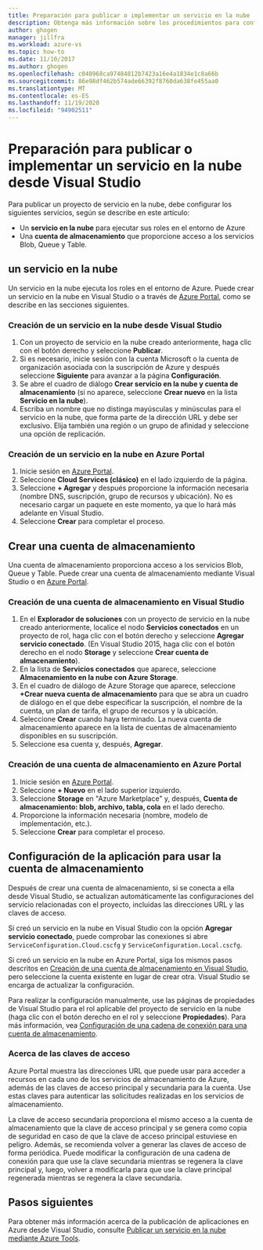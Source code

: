 ```yaml
---
title: Preparación para publicar o implementar un servicio en la nube
description: Obtenga más información sobre los procedimientos para configurar los servicios de cuenta de almacenamiento y en la nube y establecer la configuración de la aplicación de Azure.
author: ghogen
manager: jillfra
ms.workload: azure-vs
ms.topic: how-to
ms.date: 11/10/2017
ms.author: ghogen
ms.openlocfilehash: c048968ca97484812b7423a16e4a1834e1c8a66b
ms.sourcegitcommit: 86e98df462b574ade66392f8760da638fe455aa0
ms.translationtype: MT
ms.contentlocale: es-ES
ms.lasthandoff: 11/19/2020
ms.locfileid: "94902511"
---
```

# <a name="prepare-to-publish-or-deploy-a-cloud-service-from-visual-studio"></a>Preparación para publicar o implementar un servicio en la nube desde Visual Studio

Para publicar un proyecto de servicio en la nube, debe configurar los siguientes servicios, según se describe en este artículo:

* Un **servicio en la nube** para ejecutar sus roles en el entorno de Azure
* Una **cuenta de almacenamiento** que proporcione acceso a los servicios Blob, Queue y Table.

## <a name="create-a-cloud-service"></a>un servicio en la nube

Un servicio en la nube ejecuta los roles en el entorno de Azure. Puede crear un servicio en la nube en Visual Studio o a través de [Azure Portal](https://portal.azure.com/), como se describe en las secciones siguientes.

### <a name="create-a-cloud-service-from-visual-studio"></a>Creación de un servicio en la nube desde Visual Studio

1. Con un proyecto de servicio en la nube creado anteriormente, haga clic con el botón derecho y seleccione **Publicar**.
1. Si es necesario, inicie sesión con la cuenta Microsoft o la cuenta de organización asociada con la suscripción de Azure y después seleccione **Siguiente** para avanzar a la página **Configuración**.
1. Se abre el cuadro de diálogo **Crear servicio en la nube y cuenta de almacenamiento** (si no aparece, seleccione **Crear nuevo** en la lista **Servicio en la nube**).
1. Escriba un nombre que no distinga mayúsculas y minúsculas para el servicio en la nube, que forma parte de la dirección URL y debe ser exclusivo. Elija también una región o un grupo de afinidad y seleccione una opción de replicación.

### <a name="create-a-cloud-service-through-the-azure-portal"></a>Creación de un servicio en la nube en Azure Portal

1. Inicie sesión en [Azure Portal](https://portal.azure.com/).
1. Seleccione **Cloud Services (clásico)** en el lado izquierdo de la página.
1. Seleccione **+ Agregar** y después proporcione la información necesaria (nombre DNS, suscripción, grupo de recursos y ubicación). No es necesario cargar un paquete en este momento, ya que lo hará más adelante en Visual Studio.
1. Seleccione **Crear** para completar el proceso.

## <a name="create-a-storage-account"></a>Crear una cuenta de almacenamiento

Una cuenta de almacenamiento proporciona acceso a los servicios Blob, Queue y Table. Puede crear una cuenta de almacenamiento mediante Visual Studio o en [Azure Portal](https://portal.azure.com/).

### <a name="create-a-storage-account-from-visual-studio"></a>Creación de una cuenta de almacenamiento en Visual Studio

1. En el **Explorador de soluciones** con un proyecto de servicio en la nube creado anteriormente, localice el nodo **Servicios conectados** en un proyecto de rol, haga clic con el botón derecho y seleccione **Agregar servicio conectado**. (En Visual Studio 2015, haga clic con el botón derecho en el nodo **Storage** y seleccione **Crear cuenta de almacenamiento**).
1. En la lista de **Servicios conectados** que aparece, seleccione **Almacenamiento en la nube con Azure Storage**.
1. En el cuadro de diálogo de Azure Storage que aparece, seleccione **+Crear nueva cuenta de almacenamiento** para que se abra un cuadro de diálogo en el que debe especificar la suscripción, el nombre de la cuenta, un plan de tarifa, el grupo de recursos y la ubicación.
1. Seleccione **Crear** cuando haya terminado. La nueva cuenta de almacenamiento aparece en la lista de cuentas de almacenamiento disponibles en su suscripción.
1. Seleccione esa cuenta y, después, **Agregar**.

### <a name="create-a-storage-account-through-the-azure-portal"></a>Creación de una cuenta de almacenamiento en Azure Portal

1. Inicie sesión en [Azure Portal](https://portal.azure.com/).
1. Seleccione **+ Nuevo** en el lado superior izquierdo.
1. Seleccione **Storage** en "Azure Marketplace" y, después, **Cuenta de almacenamiento: blob, archivo, tabla, cola** en el lado derecho.
1. Proporcione la información necesaria (nombre, modelo de implementación, etc.).
1. Seleccione **Crear** para completar el proceso.

## <a name="configure-your-app-to-use-the-storage-account"></a>Configuración de la aplicación para usar la cuenta de almacenamiento

Después de crear una cuenta de almacenamiento, si se conecta a ella desde Visual Studio, se actualizan automáticamente las configuraciones del servicio relacionadas con el proyecto, incluidas las direcciones URL y las claves de acceso.

Si creó un servicio en la nube en Visual Studio con la opción **Agregar servicio conectado**, puede comprobar las conexiones si abre `ServiceConfiguration.Cloud.cscfg` y `ServiceConfiguration.Local.cscfg`.

Si creó un servicio en la nube en Azure Portal, siga los mismos pasos descritos en [Creación de una cuenta de almacenamiento en Visual Studio](#create-a-storage-account-from-visual-studio), pero seleccione la cuenta existente en lugar de crear otra. Visual Studio se encarga de actualizar la configuración.

Para realizar la configuración manualmente, use las páginas de propiedades de Visual Studio para el rol aplicable del proyecto de servicio en la nube (haga clic con el botón derecho en el rol y seleccione **Propiedades**). Para más información, vea [Configuración de una cadena de conexión para una cuenta de almacenamiento](vs-azure-tools-multiple-services-project-configurations.md#configuring-a-connection-string-for-a-storage-account).

### <a name="about-access-keys"></a>Acerca de las claves de acceso

Azure Portal muestra las direcciones URL que puede usar para acceder a recursos en cada uno de los servicios de almacenamiento de Azure, además de las claves de acceso principal y secundaria para la cuenta. Use estas claves para autenticar las solicitudes realizadas en los servicios de almacenamiento.

La clave de acceso secundaria proporciona el mismo acceso a la cuenta de almacenamiento que la clave de acceso principal y se genera como copia de seguridad en caso de que la clave de acceso principal estuviese en peligro. Además, se recomienda volver a generar las claves de acceso de forma periódica. Puede modificar la configuración de una cadena de conexión para que use la clave secundaria mientras se regenera la clave principal y, luego, volver a modificarla para que use la clave principal regenerada mientras se regenera la clave secundaria.

## <a name="next-steps"></a>Pasos siguientes

Para obtener más información acerca de la publicación de aplicaciones en Azure desde Visual Studio, consulte [Publicar un servicio en la nube mediante Azure Tools](vs-azure-tools-publishing-a-cloud-service.md).
